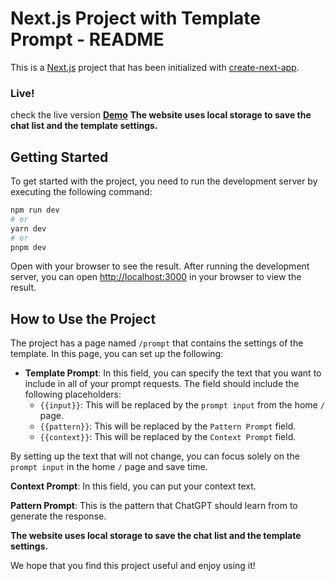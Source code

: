 # Next.js Project with Template Prompt - README

This is a [Next.js](https://nextjs.org/) project that has been initialized with [create-next-app](https://github.com/vercel/next.js/tree/canary/packages/create-next-app).

### Live! 
check the live version **[Demo](https://templating-code-gpt.vercel.app)**
 **The website uses local storage to save the chat list and the template settings.**
## Getting Started

To get started with the project, you need to run the development server by executing the following command:

```bash
npm run dev
# or
yarn dev
# or
pnpm dev
```

Open with your browser to see the result.
After running the development server, you can open [http://localhost:3000](http://localhost:3000) in your browser to view the result.

## How to Use the Project

The project has a page named `/prompt` that contains the settings of the template. In this page, you can set up the following:

- **Template Prompt**: In this field, you can specify the text that you want to include in all of your prompt requests. The field should include the following placeholders:
  - `{{input}}`: This will be replaced by the `prompt input` from the home `/` page.
  - `{{pattern}}`: This will be replaced by the `Pattern Prompt` field.
  - `{{context}}`: This will be replaced by the `Context Prompt` field.

By setting up the text that will not change, you can focus solely on the `prompt input` in the home `/` page and save time.

**Context Prompt**: In this field, you can put your context text.

**Pattern Prompt**: This is the pattern that ChatGPT should learn from to generate the response.

**The website uses local storage to save the chat list and the template settings.**

We hope that you find this project useful and enjoy using it!
